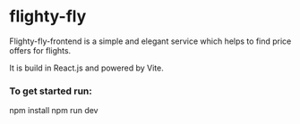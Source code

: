 # flighty-fly

Flighty-fly-frontend is a simple and elegant service which helps to find price offers for flights.

It is build in React.js and powered by Vite.

### To get started run:

npm install 
npm run dev
